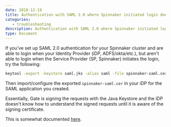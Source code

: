 ```yaml
---
date: 2018-12-19
title: Authentication with SAML 2.0 where Spinnaker initiated login does not work
categories:
   - troubleshooting
description: Authentication with SAML 2.0 where Spinnaker initiated login does not work
type: Document
---
```


If you've set up SAML 2.0 authentication for your Spinnaker cluster and are able to login when your Identity Provider (iDP, ADFS/okta/etc.), but aren't able to login when the Service Provider (SP, Spinnaker) initiates the login, try the following: 

```bash
keytool -export -keystore saml.jks -alias saml -file spinnaker-saml.cer
```

Then import/configure the exported `spinnaker-saml.cer` in your iDP for the SAML application you created. 

Essentially, Gate is signing the requests with the Java Keystore and the iDP doesn't know how to understand the signed requests until it is aware of the signing certificate. 

This is somewhat documented [here](https://www.spinnaker.io/setup/security/authentication/saml/#identity-provider-setup).
